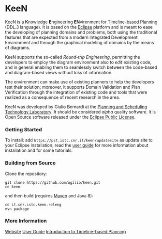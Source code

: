 # KeeN
KeeN is a **K**nowledge **E**ngineering **EN**vironment for [Timeline-based Planning](https://ugilio.github.io/keen/intro) (DDL.3 language). It is based on the [Eclipse](https://www.eclipse.org) platform and is meant to ease the developing of planning domains and problems, both using the traditional features that are expected from a modern Integrated Development Environment and through the graphical modeling of domains by the means of diagrams.

KeeN supports the so-called *Round-trip Engineering*, permitting the developers to employ the diagram environment also to *edit* existing code, and in general enabling them to seamlessly switch between the code-based and diagram-based views without loss of information.

The environment can make use of existing planners to help the developers test their solution; moreover, it supports Domain Validation and Plan Verification through the integration of existing code and tools that were realized as a consequence of recent research in the area.

KeeN was developed by Giulio Bernardi at the [Planning and Scheduling Technology Laboratory](http://istc.cnr.it/group/pst). It should be considered *alpha* quality software. It is Open Source software released under the [Eclipse Public License](https://www.eclipse.org/legal/epl-v10.html).

### Getting Started

To install: add `https://pst.istc.cnr.it/keen/updatesite` as update site to your Eclipse Installation; read the [user guide](https://ugilio.github.io/keen/userguide) for more information about installation and for some tutorials.

### Building from Source

Clone the repository:
```
git clone https://github.com/ugilio/keen.git
cd keen
```

and then build (requires [Maven](https://maven.apache.org/) and Java 8):
```
cd it.cnr.istc.keen.releng
mvn package
```

### More Information

[Website](https://ugilio.github.io/keen)
[User Guide](https://ugilio.github.io/keen/userguide)
[Introduction to Timeline-based Planning](https://ugilio.github.io/keen/intro)

